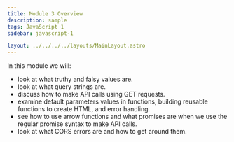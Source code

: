 ```yaml
---
title: Module 3 Overview
description: sample
tags: JavaScript 1
sidebar: javascript-1

layout: ../../../../layouts/MainLayout.astro
---
```


In this module we will:

- look at what truthy and falsy values are.
- look at what query strings are.
- discuss how to make API calls using GET requests.
- examine default parameters values in functions, building reusable functions to create HTML, and error handling.
- see how to use arrow functions and what promises are when we use the regular promise syntax to make API calls.
- look at what CORS errors are and how to get around them.
